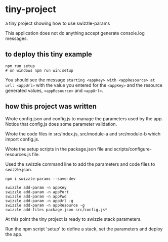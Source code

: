 # tiny-project
a tiny project showing how to use swizzle-params

This application does not do anything accept generate console.log messages.

## to deploy this tiny example
```
npm run setup
# on windows npm run win:setup
```

You should see the message `starting <appKey> with <appResource> at url: <appUrl>` with the value you entered for the `<appKey>` and the resource generated values, `<appResource>` and `<appUrl>`.


## how this project was written
Wrote config.json and config.js to manage the parameters used by the app.
Notice that config.js does some parameter validation.

Wrote the code files in src/index.js, src/module-a and src/module-b which import config.js.

Wrote the setup scripts in the package.json file and scripts/configure-resources.js file.

Used the swizzle command line to add the parameters and code files to swizzle.json.

```
npm i swizzle-params --save-dev

swizzle add-param -n appKey
swizzle add-param -n appPort
swizzle add-param -n appPwd
swizzle add-param -n appUrl -g
swizzle add-param -n appResource -g
swizzle add-files package.json src/config.js*

```

At this point the tiny project is ready to swizzle stack parameters.

Run the npm script 'setup' to define a stack, set the parameters and deploy the app.

